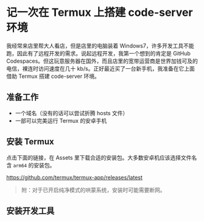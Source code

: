# 记一次在 Termux 上搭建 code-server 环境

我经常来店里帮大人看店，但是店里的电脑装着 Windows7，许多开发工具不能跑，因此有了远程开发的需求。说起远程开发，我第一个想到的肯定是 GitHub Codespaces。但这玩意服务器在国外，而且店里的宽带运营商是<spoiler>世界加钱可及的</spoiler>电信，裸连时访问速度在几十 kb/s。正好最近买了一台新手机，我准备在它上面借助 Termux 搭建 code-server 环境。

<!-- more -->

## 准备工作

- 一个域名（没有的话可以尝试折腾 hosts 文件）
- 一部可以完美运行 Termux 的安卓手机

## 安装 Termux

点击下面的链接，在 Assets 里下载合适的安装包。大多数安卓机应该选择文件名含 `arm64` 的安装包。

<https://github.com/termux/termux-app/releases/latest>

> 附：对于已开启纯净模式的哄蒙系统，安装时可能需要断网。

## 安装开发工具


